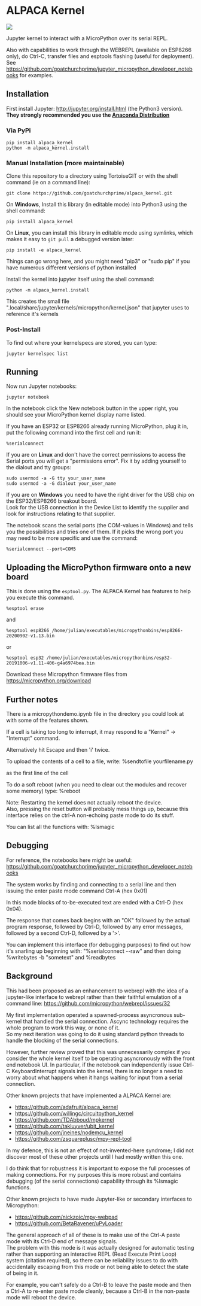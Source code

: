# ALPACA Kernel

![](msedge_oRfTDroDwi.gif)


Jupyter kernel to interact with a MicroPython over its serial REPL.  

Also with capabilities to work through the WEBREPL (available on ESP8266 only), 
do Ctrl-C, transfer files and esptools flashing (useful for deployment).
See https://github.com/goatchurchprime/jupyter_micropython_developer_notebooks 
for examples.

## Installation

First install Jupyter: http://jupyter.org/install.html (the Python3 version).
**They strongly recommended you use the [Anaconda Distribution](https://www.anaconda.com/download/)**

### Via PyPi

```
pip install alpaca_kernel
python -m alpaca_kernel.install
```

### Manual Installation (more maintainable)

Clone this repository to a directory using TortoiseGIT or with the shell command (ie on a command line):

    git clone https://github.com/goatchurchprime/alpaca_kernel.git

On **Windows**, Install this library (in editable mode) into Python3 using the shell command:

    pip install alpaca_kernel

On **Linux**, you can install this library in editable mode using symlinks, which makes it easy to `git pull` a debugged version later:

    pip install -e alpaca_kernel

Things can go wrong here, and you might need "pip3" or "sudo pip" if you have 
numerous different versions of python installed

Install the kernel into jupyter itself using the shell command:

    python -m alpaca_kernel.install

This creates the small file ".local/share/jupyter/kernels/micropython/kernel.json" 
that jupyter uses to reference it's kernels

### Post-Install

To find out where your kernelspecs are stored, you can type:

    jupyter kernelspec list


## Running

Now run Jupyter notebooks:

    jupyter notebook

In the notebook click the New notebook button in the upper right, you should see your
MicroPython kernel display name listed.  

If you have an ESP32 or ESP8266 already running MicroPython, plug it in, put the following command into the first cell and run it:

    %serialconnect
    
If you are on **Linux** and don't have the correct permissions to access the Serial ports you will get a "permissions error".  Fix it by adding yourself to the dialout and tty groups:

    sudo usermod -a -G tty your_user_name
    sudo usermod -a -G dialout your_user_name

If you are on **Windows** you need to have the right driver for the USB chip on the ESP32/ESP8266 breakout board.  
Look for the USB connection in the Device List to identify the supplier and look for instructions relating to that supplier.  

The notebook scans the serial ports (the COM-values in Windows) and tells you the possibilities and tries one of them.  If it picks the wrong port you may need to be more specific and use the command:

    %serialconnect --port=COM5

## Uploading the MicroPython firmware onto a new board 

This is done using the `esptool.py`.  The ALPACA Kernel has features to help you execute this command.  

    %esptool erase

and

    %esptool esp8266 /home/julian/executables/micropythonbins/esp8266-20200902-v1.13.bin

or

    %esptool esp32 /home/julian/executables/micropythonbins/esp32-20191006-v1.11-406-g4a6974bea.bin

Download these Micropython firmware files from https://micropython.org/download


## Further notes

There is a micropythondemo.ipynb file in the directory you could 
look at with some of the features shown.

If a cell is taking too long to interrupt, it may respond 
to a "Kernel" -> "Interrupt" command. 

Alternatively hit Escape and then 'i' twice.

To upload the contents of a cell to a file, write: 
    %sendtofile yourfilename.py 
    
as the first line of the cell

To do a soft reboot (when you need to clear out the modules 
and recover some memory) type:
    %reboot

Note: Restarting the kernel does not actually reboot the device.  
Also, pressing the reset button will probably mess things up, because 
this interface relies on the ctrl-A non-echoing paste mode to do its stuff.

You can list all the functions with:
    %lsmagic


## Debugging

For reference, the notebooks here might be useful:
  https://github.com/goatchurchprime/jupyter_micropython_developer_notebooks

The system works by finding and connecting to a serial line and
then issuing the enter paste mode command Ctrl-A (hex 0x01)

In this mode blocks of to-be-executed text are ended with a Ctrl-D
(hex 0x04).

The response that comes back begins with an "OK" followed by the 
actual program response, followed by Ctrl-D, followed by any 
error messages, followed by a second Ctrl-D, followed by a '>'.

You can implement this interface (for debugging purposes) to find out 
how it's snarling up beginning with:
 "%serialconnect --raw"
and then doing
 %writebytes -b "sometext"
and 
 %readbytes
 
## Background

This had been proposed as an enhancement to webrepl with the idea of a jupyter-like 
interface to webrepl rather than their faithful emulation of a command line: https://github.com/micropython/webrepl/issues/32

My first implementation operated a spawned-process asyncronous sub-kernel that handled the serial connection. 
Ascync technology requires the whole program to work this way, or none of it.  
So my next iteration was going to do it using standard python threads to handle the blocking 
of the serial connections.  

However, further review proved that this was unnecessarily complex if you consider the whole 
kernel itself to be operating asyncronously with the front end notebook UI.  In particular, 
if the notebook can independently issue Ctrl-C KeyboardInterrupt signals into the kernel, there is no longer 
a need to worry about what happens when it hangs waiting for input from a serial connection.  

Other known projects that have implemented a ALPACA Kernel are:
* https://github.com/adafruit/alpaca_kernel
* https://github.com/willingc/circuitpython_kernel
* https://github.com/TDAbboud/mpkernel
* https://github.com/takluyver/ubit_kernel
* https://github.com/jneines/nodemcu_kernel
* https://github.com/zsquareplusc/mpy-repl-tool

In my defence, this is not an effect of not-invented-here syndrome; I did not discover most of these 
other projects until I had mostly written this one.  

I do think that for robustness it is important to expose the full processes 
of making connections.  For my purposes this is more robust and contains debugging (of the 
serial connections) capability through its %lsmagic functions.

Other known projects to have made Jupyter-like or secondary interfaces to Micropython:
* https://github.com/nickzoic/mpy-webpad
* https://github.com/BetaRavener/uPyLoader

The general approach of all of these is to make use of the Ctrl-A 
paste mode with its Ctrl-D end of message signals.  
The problem with this mode is it was actually designed for 
automatic testing rather than supporting an interactive REPL (Read Execute Print Loop) system
(citation required), so there can be reliability issues to do with 
accidentally escaping from this mode or not being able to detect the state 
of being in it.  

For example, you can't safely do a Ctrl-B to leave the paste mode and then a 
Ctrl-A to re-enter paste mode cleanly, because a Ctrl-B in the non-paste mode 
will reboot the device.  


